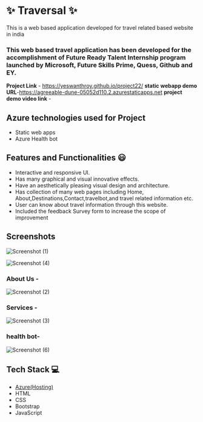 # ✨ Traversal  ✨

This is a web based application developed for travel related based website in india

### This web based travel application has been developed for the accomplishment of Future Ready Talent Internship program launched by Microsoft, Future Skills Prime, Quess, Github and EY.


**Project Link** - https://yeswanthroy.github.io/project22/
**static webapp demo URL**-https://agreeable-dune-05052d110.2.azurestaticapps.net
**project demo video link** - 

## Azure technologies used for Project

- Static web apps
-  Azure Health bot

## Features and Functionalities 😃

- Interactive and responsive UI.
- Has many graphical and visual innovative effects.
- Have an aesthetically pleasing visual design and architecture.
- Has collection of many web pages including Home, About,Destinations,Contact,travelbot,and travel related information etc.
- User can know about travel information through this website.
- Included the feedback Survey form to increase the scope of improvement 

## Screenshots
![Screenshot (1)](https://user-images.githubusercontent.com/116545094/204094725-848825db-03a8-47cd-9a7f-07225d2c92ec.png)


![Screenshot (4)](https://user-images.githubusercontent.com/116545094/204094860-c151dd65-09ff-49a1-862a-0052e5bafcad.png)


   

### About Us -

![Screenshot (2)](https://user-images.githubusercontent.com/116545094/204094790-357786db-d1aa-4efd-afae-000fcc0cfee3.png)



### Services -
![Screenshot (3)](https://user-images.githubusercontent.com/116545094/204094797-136d01f7-c1d7-4b51-8571-5705b8011df8.png)




### health bot-
![Screenshot (6)](https://user-images.githubusercontent.com/116545094/204094828-8713d5c5-b198-495d-a1ec-04b85169f826.png)




## Tech Stack 💻

- [Azure(Hosting)](https://azure.microsoft.com/en-in/features/azure-portal/)
- HTML
- CSS
- Bootstrap
- JavaScript
